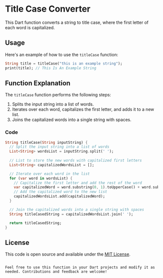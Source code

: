 
# Title Case Converter

This Dart function converts a string to title case, where the first letter of each word is capitalized.

## Usage

Here's an example of how to use the `titleCase` function:

```dart
String title = titleCase("this is an example string");
print(title); // This Is An Example String
```

## Function Explanation

The `titleCase` function performs the following steps:

1. Splits the input string into a list of words.
2. Iterates over each word, capitalizes the first letter, and adds it to a new list.
3. Joins the capitalized words into a single string with spaces.

### Code

```dart
String titleCase(String inputString) {
  // Split the input string into a list of words
  List<String> wordsList = inputString.split(' ');
  
  // List to store the new words with capitalized first letters
  List<String> capitalizedWordsList = [];

  // Iterate over each word in the list
  for (var word in wordsList) {
    // Capitalize the first letter and add the rest of the word
    var capitalizedWord = word.substring(0, 1).toUpperCase() + word.substring(1);
    // Add the capitalized word to the new list
    capitalizedWordsList.add(capitalizedWord);
  }

  // Join the capitalized words into a single string with spaces
  String titleCasedString = capitalizedWordsList.join(' ');

  return titleCasedString;
}
```

## License

This code is open source and available under the [MIT License](LICENSE.md).

```

Feel free to use this function in your Dart projects and modify it as needed. Contributions and feedback are welcome!
```